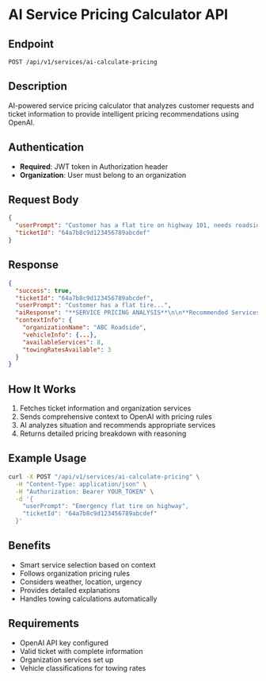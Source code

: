 # AI Service Pricing Calculator API

## Endpoint

`POST /api/v1/services/ai-calculate-pricing`

## Description

AI-powered service pricing calculator that analyzes customer requests and ticket information to provide intelligent pricing recommendations using OpenAI.

## Authentication

- **Required**: JWT token in Authorization header
- **Organization**: User must belong to an organization

## Request Body

```json
{
  "userPrompt": "Customer has a flat tire on highway 101, needs roadside assistance immediately.",
  "ticketId": "64a7b8c9d123456789abcdef"
}
```

## Response

```json
{
  "success": true,
  "ticketId": "64a7b8c9d123456789abcdef",
  "userPrompt": "Customer has a flat tire...",
  "aiResponse": "**SERVICE PRICING ANALYSIS**\n\n**Recommended Services:**\n1. Flat Tire Service - $75.00...",
  "contextInfo": {
    "organizationName": "ABC Roadside",
    "vehicleInfo": {...},
    "availableServices": 8,
    "towingRatesAvailable": 3
  }
}
```

## How It Works

1. Fetches ticket information and organization services
2. Sends comprehensive context to OpenAI with pricing rules
3. AI analyzes situation and recommends appropriate services
4. Returns detailed pricing breakdown with reasoning

## Example Usage

```bash
curl -X POST "/api/v1/services/ai-calculate-pricing" \
  -H "Content-Type: application/json" \
  -H "Authorization: Bearer YOUR_TOKEN" \
  -d '{
    "userPrompt": "Emergency flat tire on highway",
    "ticketId": "64a7b8c9d123456789abcdef"
  }'
```

## Benefits

- Smart service selection based on context
- Follows organization pricing rules
- Considers weather, location, urgency
- Provides detailed explanations
- Handles towing calculations automatically

## Requirements

- OpenAI API key configured
- Valid ticket with complete information
- Organization services set up
- Vehicle classifications for towing rates
